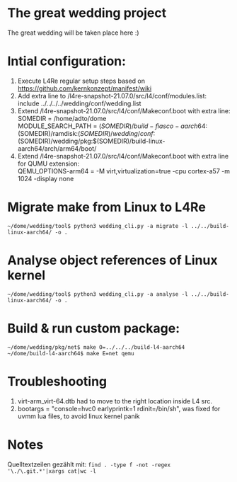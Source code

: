 # The great wedding project
The great wedding will be taken place here :) 

# Intial configuration:
1. Execute L4Re regular setup steps based on https://github.com/kernkonzept/manifest/wiki
2. Add extra line to /l4re-snapshot-21.07.0/src/l4/conf/modules.list:  
include ../../../../wedding/conf/wedding.list  
3. Extend /l4re-snapshot-21.07.0/src/l4/conf/Makeconf.boot with extra line:  
SOMEDIR = /home/adto/dome   
MODULE_SEARCH_PATH = $(SOMEDIR)/build-fiasco-aarch64:$(SOMEDIR)/ramdisk:$(SOMEDIR)/wedding/conf:$(SOMEDIR)/wedding/pkg:$(SOMEDIR)/build-linux-aarch64/arch/arm64/boot/   
4. Extend /l4re-snapshot-21.07.0/src/l4/conf/Makeconf.boot with extra line for QUMU extension:  
QEMU_OPTIONS-arm64 = -M virt,virtualization=true -cpu cortex-a57 -m 1024 -display none  

# Migrate make from Linux to L4Re
`~/dome/wedding/tool$ python3 wedding_cli.py -a migrate -l ../../build-linux-aarch64/ -o .`

# Analyse object references of Linux kernel
`~/dome/wedding/tool$ python3 wedding_cli.py -a analyse -l ../../build-linux-aarch64/ -o .`

# Build & run custom package:
`~/dome/wedding/pkg/net$ make O=../../../build-l4-aarch64`  
`~/dome/build-l4-aarch64$ make E=net qemu`

# Troubleshooting
1. virt-arm_virt-64.dtb had to move to the right  location inside L4 src.   
2. bootargs = "console=hvc0 earlyprintk=1 rdinit=/bin/sh", was fixed for uvmm lua files, to avoid linux kernel panik  

# Notes
Quelltextzeilen gezählt mit: `find . -type f -not -regex '\./\.git.*'|xargs cat|wc -l`


 
